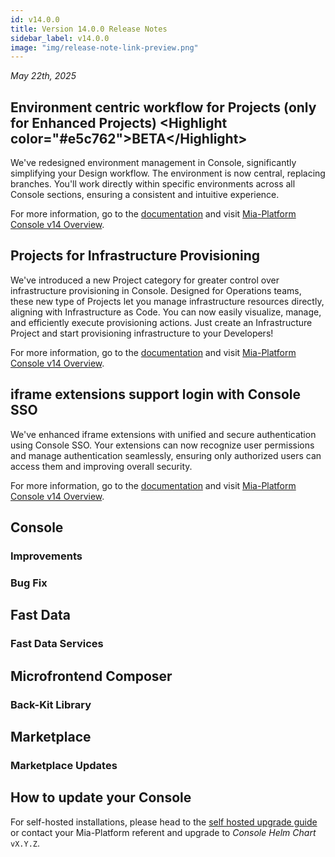 ```yaml
---
id: v14.0.0
title: Version 14.0.0 Release Notes
sidebar_label: v14.0.0
image: "img/release-note-link-preview.png"
---
```


_May 22th, 2025_

## Environment centric workflow for Projects (only for Enhanced Projects) &lt;Highlight color="#e5c762">BETA&lt;/Highlight>

We've redesigned environment management in Console, significantly simplifying your Design workflow. The environment is now central, replacing branches. You'll work directly within specific environments across all Console sections, ensuring a consistent and intuitive experience.

For more information, go to the [documentation](/) and visit [Mia-Platform Console v14 Overview](/).

## Projects for Infrastructure Provisioning

We've introduced a new Project category for greater control over infrastructure provisioning in Console. Designed for Operations teams, these new type of Projects let you manage infrastructure resources directly, aligning with Infrastructure as Code. You can now easily visualize, manage, and efficiently execute provisioning actions.
Just create an Infrastructure Project and start provisioning infrastructure to your Developers!

For more information, go to the [documentation](/) and visit [Mia-Platform Console v14 Overview](/).

## iframe extensions support login with Console SSO

We've enhanced iframe extensions with unified and secure authentication using Console SSO. Your extensions can now recognize user permissions and manage authentication seamlessly, ensuring only authorized users can access them and improving overall security.

For more information, go to the [documentation](/) and visit [Mia-Platform Console v14 Overview](/).

## Console

### Improvements

### Bug Fix

## Fast Data

### Fast Data Services

## Microfrontend Composer

### Back-Kit Library

## Marketplace

### Marketplace Updates

## How to update your Console

For self-hosted installations, please head to the [self hosted upgrade guide](/infrastructure/self-hosted/installation-chart/100_how-to-upgrade.md) or contact your Mia-Platform referent and upgrade to _Console Helm Chart_ `vX.Y.Z`.
